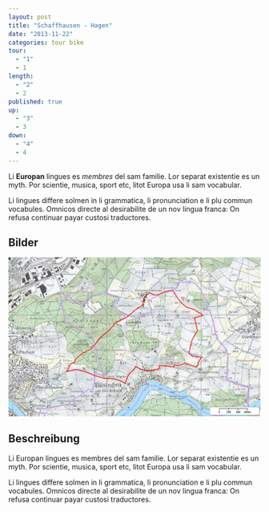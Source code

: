 ```yaml
---
layout: post
title: "Schaffhausen - Hagen"
date: "2013-11-22"
categories: tour bike
tour: 
  - "1"
  - 1
length: 
  - "2"
  - 2
published: true
up: 
  - "3"
  - 3
down: 
  - "4"
  - 4
---
```


Li **Europan** lingues es _membres_ del sam familie. Lor separat existentie es un myth. Por scientie, musica, sport etc, litot Europa usa li sam vocabular.

Li lingues differe solmen in li grammatica, li pronunciation e li plu commun vocabules. Omnicos directe al desirabilite de un nov lingua franca: On refusa continuar payar custosi traductores. 

## Bilder
![buesingen-gennersbrunn](/images/buesingen-gennersbrunn.jpg)

## Beschreibung
Li Europan lingues es membres del sam familie. Lor separat existentie es un myth. Por scientie, musica, sport etc, litot Europa usa li sam vocabular.

Li lingues differe solmen in li grammatica, li pronunciation e li plu commun vocabules. Omnicos directe al desirabilite de un nov lingua franca: On refusa continuar payar custosi traductores.